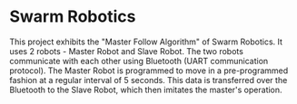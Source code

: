 # Swarm Robotics
This project exhibits the "Master Follow Algorithm" of Swarm Robotics. It uses 2 robots - Master Robot and Slave Robot. The two robots communicate with each other using Bluetooth (UART communication protocol). The Master Robot is programmed to move in a pre-programmed fashion at a regular interval of 5 seconds. This data is transferred over the Bluetooth to the Slave Robot, which then imitates the master's operation.

